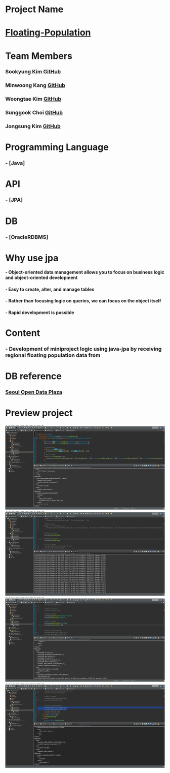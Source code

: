 # Project Name
# [Floating-Population](https://github.com/angle2v/Floating-Population)

# Team Members

### Sookyung Kim [GitHub](https://github.com/sooish)
### Minwoong Kang [GitHub](https://github.com/happymwkang)
### Woongtae Kim [GitHub](https://github.com/angle2v)
### Sunggook Choi [GitHub](https://github.com/SunggookCHOI)
### Jongsung Kim [GitHub](https://github.com/SEJSCloud)

# Programming Language
### - [Java]

# API
### - [JPA]
# DB
### - [OracleRDBMS]
# Why use jpa
#### - Object-oriented data management allows you to focus on business logic and object-oriented development
#### - Easy to create, alter, and manage tables
#### - Rather than focusing logic on queries, we can focus on the object itself
#### - Rapid development is possible

# Content
### - Development of miniproject logic using java-jpa by receiving regional floating population data from

# DB reference
### [Seoul Open Data Plaza](https://data.seoul.go.kr/)
# Preview project
<img src="img/Insert.png">
<img src="img/SelectAll.png">
<img src="img/Update.png">
<img src="img/Delete.png">
